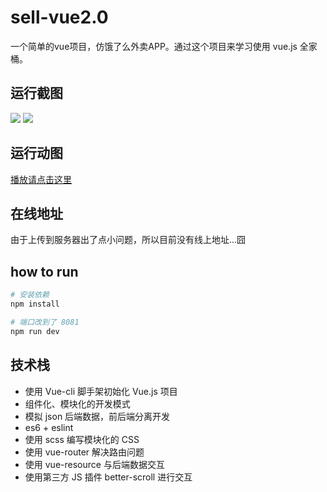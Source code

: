 # sell-vue2.0

一个简单的vue项目，仿饿了么外卖APP。通过这个项目来学习使用 vue.js 全家桶。

## 运行截图

![](http://oq6glhzmw.bkt.clouddn.com/sell-vue-01.png)
![](http://oq6glhzmw.bkt.clouddn.com/sell-vue-02.png)

## 运行动图

[播放请点击这里](http://oq6glhzmw.bkt.clouddn.com/eleme.gif)

## 在线地址

由于上传到服务器出了点小问题，所以目前没有线上地址...囧

## how to run

``` bash
# 安装依赖
npm install

# 端口改到了 8081
npm run dev
```

## 技术栈

-   使用 Vue-cli 脚手架初始化 Vue.js 项目
-   组件化、模块化的开发模式
-   模拟 json 后端数据，前后端分离开发
-   es6 + eslint
-   使用 scss 编写模块化的 CSS
-   使用 vue-router 解决路由问题
-   使用 vue-resource 与后端数据交互
-   使用第三方 JS 插件 better-scroll 进行交互
